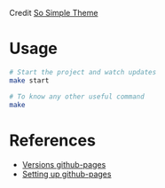 Credit [So Simple Theme](https://github.com/mmistakes/so-simple-theme/)

# Usage

```bash
# Start the project and watch updates
make start

# To know any other useful command
make
```

# References

- [Versions github-pages](https://pages.github.com/versions/)
- [Setting up github-pages](https://help.github.com/articles/setting-up-your-github-pages-site-locally-with-jekyll/#keeping-your-site-up-to-date-with-the-github-pages-gem)
